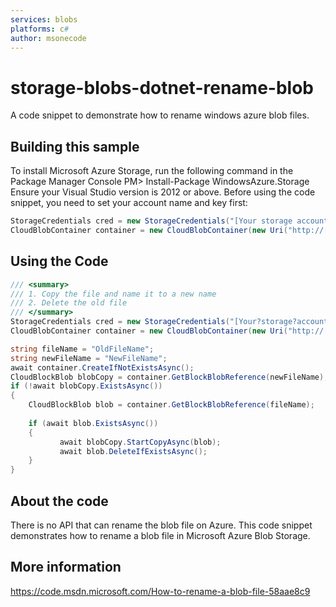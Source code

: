 ```yaml
---
services: blobs
platforms: c#
author: msonecode
---
```


# storage-blobs-dotnet-rename-blob
A code snippet to demonstrate how to rename windows azure blob files.
## Building this sample
To install Microsoft Azure Storage, run the following command in the Package Manager Console
PM> Install-Package WindowsAzure.Storage
Ensure your Visual Studio version is 2012 or above.
Before using the code snippet, you need to set your account name and key first:

```cs
StorageCredentials cred = new StorageCredentials("[Your storage account name]", "[Your storage account key]"); 
CloudBlobContainer container = new CloudBlobContainer(new Uri("http://[Your storage account name].blob.core.windows.net/[Your container name] /"), cred);
```

## Using the Code

```cs
/// <summary>  
/// 1. Copy the file and name it to a new name  
/// 2. Delete the old file  
/// </summary> 
StorageCredentials cred = new StorageCredentials("[Your?storage?account?name]", "[Your?storage?account?key]");  
CloudBlobContainer container = new CloudBlobContainer(new Uri("http://[Your?storage?account?name].blob.core.windows.net/[Your container name] /"), cred);  

string fileName = "OldFileName";  
string newFileName = "NewFileName";  
await container.CreateIfNotExistsAsync();  
CloudBlockBlob blobCopy = container.GetBlockBlobReference(newFileName);  
if (!await blobCopy.ExistsAsync())  
{  
    CloudBlockBlob blob = container.GetBlockBlobReference(fileName);  
 
    if (await blob.ExistsAsync())  
    {  
           await blobCopy.StartCopyAsync(blob);  
           await blob.DeleteIfExistsAsync();  
    } 
} 
```

## About the code
There is no API that can rename the blob file on Azure.
This code snippet demonstrates how to rename a blob file in Microsoft Azure Blob Storage.
## More information
<https://code.msdn.microsoft.com/How-to-rename-a-blob-file-58aae8c9>
